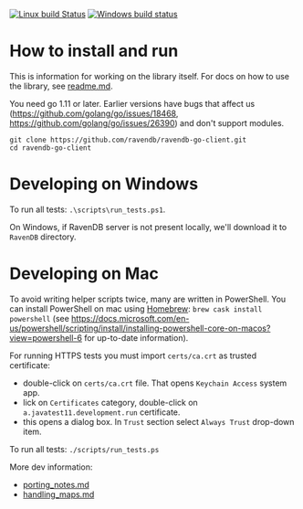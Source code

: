 [![Linux build Status](https://travis-ci.org/ravendb/ravendb-go-client.svg?branch=master)](https://travis-ci.org/ravendb/ravendb-go-client) [![Windows build status](https://ci.appveyor.com/api/projects/status/rf326yoxl1uf444h/branch/master?svg=true)](https://ci.appveyor.com/project/ravendb/ravendb-go-client/branch/master)

# How to install and run

This is information for working on the library itself. For docs on how to use the library, see [readme.md](readme.md).

You need go 1.11 or later. Earlier versions have bugs that affect us (https://github.com/golang/go/issues/18468, https://github.com/golang/go/issues/26390) and don't support modules.

```
git clone https://github.com/ravendb/ravendb-go-client.git
cd ravendb-go-client
```

# Developing on Windows

To run all tests: `.\scripts\run_tests.ps1`.

On Windows, if RavenDB server is not present locally, we'll download it to `RavenDB` directory.

# Developing on Mac

To avoid writing helper scripts twice, many are written in PowerShell. You can install PowerShell on mac using [Homebrew](https://brew.sh/): `brew cask install powershell` (see https://docs.microsoft.com/en-us/powershell/scripting/install/installing-powershell-core-on-macos?view=powershell-6 for up-to-date information).

For running HTTPS tests you must import `certs/ca.crt` as trusted certificate:

* double-click on `certs/ca.crt` file. That opens `Keychain Access` system app.
* lick on `Certificates` category, double-click on `a.javatest11.development.run` certificate.
* this opens a dialog box. In `Trust` section select `Always Trust` drop-down item.

To run all tests: `./scripts/run_tests.ps`

More dev information:
* [porting_notes.md](porting_notes.md)
* [handling_maps.md](handling_maps.md)
